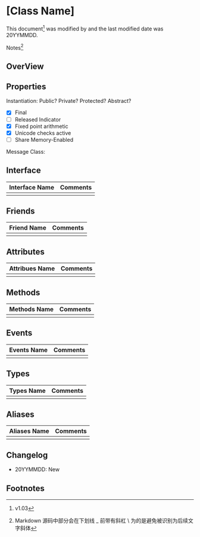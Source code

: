 # [Class Name]

<Class Description>

This document[^Template Version] was modified by <Author> and the last modified date was 20YYMMDD.

Notes[^1]

## OverView


## Properties
Instantiation: Public? Private? Protected? Abstract?
- [x] Final
- [ ] Released Indicator
- [x] Fixed point arithmetic
- [x] Unicode checks active
- [ ] Share Memory-Enabled

Message Class:

## Interface
| Interface Name | Comments |
| -------------- | -------- |
|                |          |

## Friends
| Friend Name | Comments |
| ----------- | -------- |
|             |          |

## Attributes
| Attribues Name | Comments |
| -------------- | -------- |
|                |          |

## Methods
| Methods Name | Comments |
| ------------ | -------- |
|              |          |

## Events
| Events Name | Comments |
| ----------- | -------- |
|             |          |

## Types
| Types Name | Comments |
| ---------- | -------- |
|            |          |

## Aliases
| Aliases Name | Comments |
| ------------ | -------- |
|              |          |


## Changelog

* 20YYMMDD: New

## Footnotes

[^Template Version]: v1.03
[^1]: Markdown 源码中部分会在下划线 _ 前带有斜杠 \ 为的是避免被识别为后续文字斜体